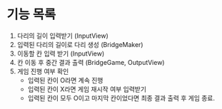# 기능 목록

1. 다리의 길이 입력받기 (InputView)
2. 입력된 다리의 길이로 다리 생성 (BridgeMaker)
3. 이동할 칸 입력 받기 (InputView)
4. 칸 이동 후 중간 결과 출력 (BridgeGame, OutputView)
5. 게임 진행 여부 확인
   - 입력된 칸이 O라면 계속 진행
   - 입력된 칸이 X라면 게임 재시작 여부 입력받기
   - 입력된 칸이 모두 O이고 마지막 칸이었다면 최종 결과 출력 후 게임 종료.
